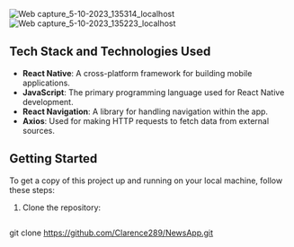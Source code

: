 
![Web capture_5-10-2023_135314_localhost](https://github.com/Clarence289/NewsApp/assets/81553212/e9b56b04-8668-4080-8b25-4e0b62c1c6a0)                   ![Web capture_5-10-2023_135223_localhost](https://github.com/Clarence289/NewsApp/assets/81553212/6df17bcd-8468-40b3-abb7-509a2566f314)

  ## Tech Stack and Technologies Used

- **React Native**: A cross-platform framework for building mobile applications.
- **JavaScript**: The primary programming language used for React Native development.
- **React Navigation**: A library for handling navigation within the app.
- **Axios**: Used for making HTTP requests to fetch data from external sources.

## Getting Started

To get a copy of this project up and running on your local machine, follow these steps:

1. Clone the repository:
   ```sh
  git clone https://github.com/Clarence289/NewsApp.git
                                                                                                                             
                                                                                                                                         
                                                                                                                                         
